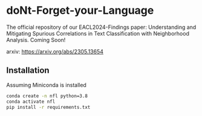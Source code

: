 # doNt-Forget-your-Language
The official repository of our EACL2024-Findings paper: Understanding and Mitigating Spurious Correlations in Text Classification with Neighborhood Analysis. Coming Soon!

arxiv: https://arxiv.org/abs/2305.13654

Installation
---
Assuming Miniconda is installed
```bash
conda create -n nfl python=3.8
conda activate nfl
pip install -r requirements.txt
```
